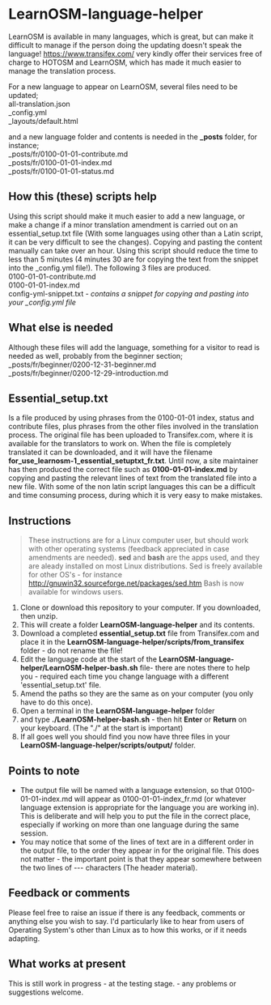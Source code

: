 # LearnOSM-language-helper

LearnOSM is available in many languages, which is great, but can make it difficult to manage if the person doing the updating doesn't speak the language! <https://www.transifex.com/> very kindly offer their services free of charge to HOTOSM and LearnOSM, which has made it much easier to manage the translation process.  

For a new language to appear on LearnOSM, several files need to be updated;  
  all-translation.json   
  _config.yml  
  _layouts/default.html  

and a new language folder and contents is needed in the **_posts** folder, for instance;  
  _posts/fr/0100-01-01-contribute.md  
  _posts/fr/0100-01-01-index.md  
  _posts/fr/0100-01-01-status.md  


How this (these) scripts help
--------------------------
Using this script should make it much easier to add a new language, or make a change if a minor translation amendment is carried out on an essential_setup.txt file (With some languages using other than a Latin script, it can be very difficult to see the changes). Copying and pasting the content manually can take over an hour. Using this script should reduce the time to less than 5 minutes (4 minutes 30 are for copying the text from the snippet into the _config.yml file!). The following 3 files are produced.  
  0100-01-01-contribute.md  
  0100-01-01-index.md  
  config-yml-snippet.txt - *contains a snippet for copying and pasting into your _config.yml file*

What else is needed
-------------------  
Although these files will add the language, something for a visitor to read is needed as well, probably from the beginner section;  
  _posts/fr/beginner/0200-12-31-beginner.md  
  _posts/fr/beginner/0200-12-29-introduction.md  


Essential_setup.txt
-------------------
Is a file produced by using phrases from the 0100-01-01 index, status and contribute files, plus phrases from the other files involved in the translation process. The original file has been uploaded to Transifex.com, where it is available for the translators to work on. When the file is completely translated it can be downloaded, and it will have the filename **for_use_learnosm-1_essential_setuptxt_fr.txt**. Until now, a site maintainer has then produced the correct file such as **0100-01-01-index.md** by copying and pasting the relevant lines of text from the translated file into a new file. With some of the non latin script languages this can be a difficult and time consuming process, during which it is very easy to make mistakes.  

Instructions
------------
>These instructions are for a Linux computer user, but should work with other operating systems (feedback appreciated in case amendments are needed). **sed** and **bash** are the apps used, and they are aleady installed on most Linux distributions. Sed is freely available for other OS's - for instance <http://gnuwin32.sourceforge.net/packages/sed.htm> Bash is now available for windows users. 

1. Clone or download this repository to your computer. If you downloaded, then unzip.  
2. This will create a folder **LearnOSM-language-helper** and its contents.  
3. Download a completed **essential_setup.txt** file from Transifex.com and place it in the **LearnOSM-language-helper/scripts/from_transifex** folder - do not rename the file!  
4. Edit the language code at the start of the **LearnOSM-language-helper/LearnOSM-helper-bash.sh**  file- there are notes there to help you - required each time you change language with a different 'essential_setup.txt' file.  
5. Amend the paths so they are the same as on your computer (you only have to do this once).  
6. Open a terminal in the **LearnOSM-language-helper** folder  
7. and type **./LearnOSM-helper-bash.sh** - then hit **Enter** or **Return** on your keyboard. (The "./" at the start is important)
8. If all goes well you should find you now have three files in your **LearnOSM-language-helper/scripts/output/** folder.

Points to note
--------------
* The output file will be named with a language extension, so that 0100-01-01-index.md will appear as 0100-01-01-index_fr.md (or whatever language extension is appropriate for the language you are working in). This is deliberate and will help you to put the file in the correct place, especially if working on more than one language during the same session.  
* You may notice that some of the lines of text are in a different order in the output file, to the order they appear in for the original file. This does not matter - the important point is that they appear somewhere between the two lines of --- characters (The header material).  

Feedback or comments
--------------------
Please feel free to raise an issue if there is any feedback, comments or anything else you wish to say. I'd particularly like to hear from users of Operating System's other than Linux as to how this works, or if it needs adapting.

What works at present
---------------------
This is still work in progress - at the testing stage. - any problems or suggestions welcome.  
